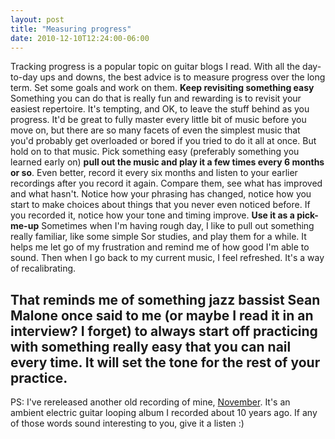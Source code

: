```yaml
---
layout: post
title: "Measuring progress"
date: 2010-12-10T12:24:00-06:00
---
```


Tracking progress is a popular topic on guitar blogs I read. With all the day-to-day ups and downs, the best advice is to measure progress over the long term. Set some goals and work on them.
**Keep revisiting something easy**
Something you can do that is really fun and rewarding is to revisit your easiest repertoire. It's tempting, and OK, to leave the stuff behind as you progress. It'd be great to fully master every little bit of music before you move on, but there are so many facets of even the simplest music that you'd probably get overloaded or bored if you tried to do it all at once.
But hold on to that music. Pick something easy (preferably something you learned early on) **pull out the music and play it a few times every 6 months or so**. Even better, record it every six months and listen to your earlier recordings after you record it again. Compare them, see what has improved and what hasn't.
Notice how your phrasing has changed, notice how you start to make choices about things that you never even noticed before.  If you recorded it, notice how your tone and timing improve.
**Use it as a pick-me-up**
Sometimes when I'm having rough day, I like to pull out something really familiar, like some simple Sor studies, and play them for a while. It helps me let go of my frustration and remind me of how good I'm able to sound. Then when I go back to my current music, I feel refreshed. It's a way of recalibrating. 

That reminds me of something jazz bassist Sean Malone once said to me (or maybe I read it in an interview? I forget)  to always start off practicing with something really easy that you can  nail every time. It will set the tone for the rest of your practice.
---------
PS: I've rereleased another old recording of mine, <a href="http://glissant.bandcamp.com/album/november">November</a>. It's an ambient electric guitar looping album I recorded about 10 years ago. If any of those words sound interesting to you, give it a listen :)

